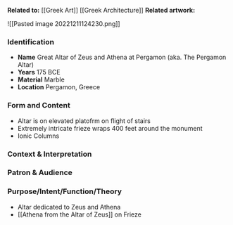 **Related to:** [[Greek Art]] [[Greek Architecture]]
**Related artwork:** 

![[Pasted image 20221211124230.png]]

### Identification
- **Name** Great Altar of Zeus and Athena at Pergamon (aka. The Pergamon Altar) 
- **Years** 175 BCE
- **Material** Marble
- **Location** Pergamon, Greece

### Form and Content
- Altar is on elevated platofrm on flight of stairs
- Extremely intricate frieze wraps 400 feet around the monument
- Ionic Columns

### Context & Interpretation


### Patron & Audience


### Purpose/Intent/Function/Theory
- Altar dedicated to Zeus and Athena
- [[Athena from the Altar of Zeus]] on Frieze
